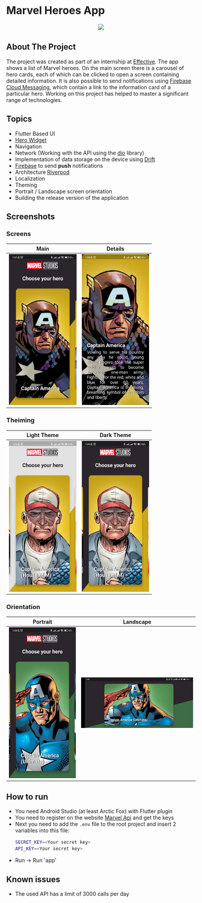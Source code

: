 # Marvel Heroes App

<p align="center">
  <img src="assets/for_readme/video.gif" height=400/>
</p>

## About The Project
The project was created as part of an internship at [Effective](https://effective.band/).
The app shows a list of Marvel heroes.
On the main screen there is a carousel of hero cards, each of which can be clicked to open a screen containing detailed information.
It is also possible to send notifications using [Firebase Cloud Messaging](https://firebase.google.com/docs/cloud-messaging), which contain a link to the information card of a particular hero.
Working on this project has helped to master a significant range of technologies.

## Topics

* Flutter Based UI
* [Hero Widget](https://docs.flutter.dev/development/ui/animations/hero-animations)
* Navigation
* Network (Working with the API using the [dio](https://pub.dev/packages/dio) library)
* Implementation of data storage on the device using [Drift](https://pub.dev/packages/drift)
* [Firebase](https://firebase.google.com/) to send **push** notifications
* Architecture [Riverpod](https://riverpod.dev/)
* Localization
* Theming
* Portrait / Landscape screen orientation
* Building the release version of the application

## Screenshots

### Screens

|                        Main                         |                        Details                         |
|:---------------------------------------------------:|:------------------------------------------------------:|
| <img src="assets/for_readme/main.jpg" height="400"> | <img src="assets/for_readme/details.jpg" height="400"> |


### Theiming

|                     Light Theme                      |                     Dark Theme                      |
|:----------------------------------------------------:|:---------------------------------------------------:|
| <img src="assets/for_readme/light.jpg" height="400"> | <img src="assets/for_readme/dark.jpg" height="400"> | 


### Orientation

|                        Portrait                         |                        Landscape                        |
|:-------------------------------------------------------:|:-------------------------------------------------------:|
| <img src="assets/for_readme/portrait.jpg" height="400"> | <img src="assets/for_readme/landscape.jpg" width="300"> | 



## How to run
* You need Android Studio (at least Arctic Fox) with Flutter plugin
* You need to register on the website [Marvel Api](https://developer.marvel.com/) and get the keys
* Next you need to add the `.env` file to the root project and insert 2 variables into this file:
   ```sh
   SECRET_KEY=<Your secret key>
   API_KEY=<Your secret key>
   ```
* Run -> Run 'app'

## Known issues
* The used API has a limit of 3000 calls per day
